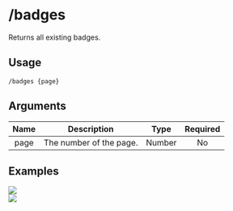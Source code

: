 # /badges

Returns all existing badges.

## Usage

```
/badges {page}
```

## Arguments

| Name | Description             | Type   | Required |
| :--: | :---------------------: | :----: | :------: |
| page | The number of the page. | Number | No       |

## Examples

<img src="https://github.com/xNickyDev/Forkman/assets/111157596/17dc874c-e6a9-443e-ac80-79c9aef42c12" class="rounded-corners">\
<img src="https://github.com/xNickyDev/Forkman/assets/111157596/c0dd48e4-bcbe-4bfc-90fe-203816e523e4" class="rounded-corners">
